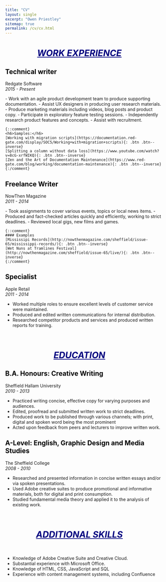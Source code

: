 ```yaml
---
title: "CV"
layout: single
excerpt: "Owen Priestley"
sitemap: true
permalink: /cv/cv.html
---
```

<h1 style="text-align: center; color: navy; text-indent: -1em; text-decoration: underline"><i>WORK EXPERIENCE</i></h1>


<h2 style="color: black">Technical writer</h2>
<p>Redgate Software<br/>
<i>2015 - Present</i></p>
-  Work with an agile product development team to produce supporting documentation.
-  Assist UX designers in producing user research materials.
-  Produce marketing materials including videos, blog posts and product copy.
-  Participate in exploratory feature testing sessions.
-  Independently research product features and concepts.
-  Assist with recruitment.


    {::comment}
    <h6>Samples:</h6>
    [Working with migration scripts](https://documentation.red-gate.com/display/SOC5/Working+with+migration+scripts){: .btn .btn--inverse}
    [Splitting a column without data loss](https://www.youtube.com/watch?v=8cG-xrfWIKQ){: .btn .btn--inverse}
    [Zen and the Art of Documentation Maintenance](https://www.red-gate.com/blog/working/documentation-maintenance){: .btn .btn--inverse}
    {:/comment}


<h2 style="color: black">Freelance Writer</h2>
<p>NowThen Magazine<br/>
<i>2011 - 2014</i></p>
- Took assignments to cover various events, topics or local news items.
- Produced and fact-checked articles quickly and efficiently, working to strict deadlines.
- Reviewed local gigs, new films and games.

    {::comment}
    #### Examples
    [Mississipi Records](http://nowthenmagazine.com/sheffield/issue-65/mississippi-records/){: .btn .btn--inverse}
    [Wet Nuns at Tramlines Festival](http://nowthenmagazine.com/sheffield/issue-65/live/){: .btn .btn--inverse}
    {:/comment}

<h2 style="color: black">Specialist  </h2>
<p>Apple Retail<br/>
<i>2011 - 2014</i></p>

- Worked multiple roles to ensure excellent levels of customer service were maintained.
- Produced and edited written communications for internal distribution.
- Researched competitor products and services and produced written reports for training.


<br/>
<h1 style="text-align: center; color: navy; text-indent: -1em; text-decoration: underline"><i>EDUCATION</i></h1>


<h2 style="color: black">B.A. Honours: Creative Writing</h2>  
<p>Sheffield Hallam University<br/>
<i>2010 - 2013</i></p>

- Practiced writing concise, effective copy for varying purposes and audiences.
- Edited, proofread and submitted written work to strict deadlines.
- Produced work to be published through various channels; with print, digital and spoken word being the most prominent
- Acted upon feedback from peers and lecturers to improve written work.

<h2 style="color: black">A-Level: English, Graphic Design and Media Studies</h2>  
<p>The Sheffield College<br/>
<i>2008 - 2010</i></p>

- Researched and presented information in concise written essays and/or via spoken presentations.
- Used Adobe creative suites to produce promotional and informative materials, both for digital and print consumption.
- Studied fundamental media theory and applied it to the analysis of existing work.


<br/>
<h1 style="text-align: center; color: navy; text-indent: -1em; text-decoration: underline"><i>ADDITIONAL SKILLS</i></h1><br/>

- Knowledge of Adobe Creative Suite and Creative Cloud.
- Substantial experience with Microsoft Office.
- Knowledge of HTML, CSS, JavaScript and SQL
- Experience with content management systems, including Confluence